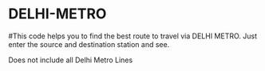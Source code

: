 # DELHI-METRO

#This code helps you to find the best route to travel via DELHI METRO.
Just enter the source and destination station and see.

Does not include all Delhi Metro Lines
